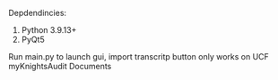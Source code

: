 Depdendincies:

 1. Python 3.9.13+
 2. PyQt5

Run main.py to launch gui, import transcritp button only works on UCF myKnightsAudit Documents
